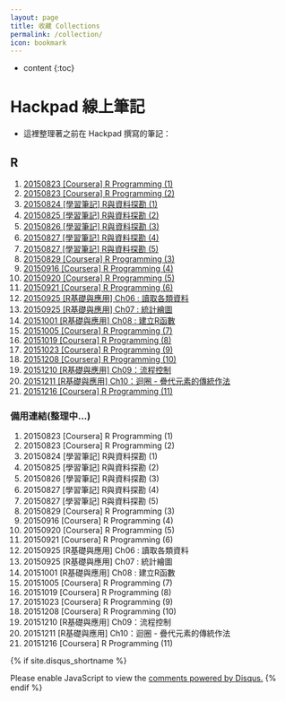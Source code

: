 ```yaml
---
layout: page
title: 收藏 Collections
permalink: /collection/
icon: bookmark
---
```


* content
{:toc}


# Hackpad 線上筆記
* 這裡整理著之前在 Hackpad 撰寫的筆記：

## R
1. [20150823 [Coursera] R Programming (1)](https://hackpad.com/20150823-Coursera-R-Programming-1-NM7k7ShG8ff)
2. [20150823 [Coursera] R Programming (2)](https://hackpad.com/20150823-Coursera-R-Programming-2-aGnnTv7LL7g)
3. [20150824 [學習筆記] R與資料探勘 (1)](https://hackpad.com/20150824-R-1-x2J0pTujKM2)
4. [20150825 [學習筆記] R與資料探勘 (2)](https://hackpad.com/20150825-R-2-FmoBkmodtiu)
5. [20150826 [學習筆記] R與資料探勘 (3)](https://hackpad.com/20150826-R-3-mLcnEtiDWQj)
6. [20150827 [學習筆記] R與資料探勘 (4)](https://hackpad.com/20150827-R-4-a561WgThBEE)
7. [20150827 [學習筆記] R與資料探勘 (5)](https://hackpad.com/20150827-R-5-GP2ogKXu39D)
8. [20150829 [Coursera] R Programming (3)](https://hackpad.com/20150829-Coursera-R-Programming-3-ETuVpfuklrK)
9. [20150916 [Coursera] R Programming (4)](https://hackpad.com/YJ04KRQOtbW)
10. [20150920 [Coursera] R Programming (5)](https://hackpad.com/pcGvoTedUP8)
11. [20150921 [Coursera] R Programming (6)](https://hackpad.com/20150921-Coursera-R-Programming-6-16zBLgpeSkC)
12. [20150925 [R基礎與應用] Ch06 : 讀取各類資料](https://hackpad.com/20150925-R-Ch06--S1UYpbfxL1W)
13. [20150925 [R基礎與應用] Ch07 : 統計繪圖](https://hackpad.com/20150925-R-Ch07--TRG6a7SzJ7a)
14. [20151001 [R基礎與應用] Ch08 : 建立R函數](https://hackpad.com/20151001-R-Ch08-R-wUqI6pGxCe3)
15. [20151005 [Coursera] R Programming (7)](https://hackpad.com/20151005-Coursera-R-Programming-7-xA1Y7MVDo4T)
16. [20151019 [Coursera] R Programming (8)](https://hackpad.com/20151019-Coursera-R-Programming-8-TAIfvcz3k58)
17. [20151023 [Coursera] R Programming (9)](https://hackpad.com/20151023-Coursera-R-Programming-9-OiHnphYXDT1)
18. [20151208 [Coursera] R Programming (10)](https://hackpad.com/20151208-Coursera-R-Programming-10-WgkpdGNoAYW)
19. [20151210 [R基礎與應用] Ch09：流程控制](https://hackpad.com/20151210-R-Ch09-Wh4u7xc2BJt#:h=%EF%BC%88%E4%B8%80%EF%BC%89if-%E5%92%8C-else)
20. [20151211 [R基礎與應用] Ch10：迴圈 - 疊代元素的傳統作法](https://hackpad.com/20151211-R-Ch10--mY7cl7qgymF)
21. [20151216 [Coursera] R Programming (11)](https://hackpad.com/20151216-Coursera-R-Programming-11-1yj3UwzvDtu)

### 備用連結(整理中...)
1. 20150823 [Coursera] R Programming (1)
2. 20150823 [Coursera] R Programming (2)
3. 20150824 [學習筆記] R與資料探勘 (1)
4. 20150825 [學習筆記] R與資料探勘 (2)
5. 20150826 [學習筆記] R與資料探勘 (3)
6. 20150827 [學習筆記] R與資料探勘 (4) 
7. 20150827 [學習筆記] R與資料探勘 (5)
8. 20150829 [Coursera] R Programming (3)
9. 20150916 [Coursera] R Programming (4)
10. 20150920 [Coursera] R Programming (5)
11. 20150921 [Coursera] R Programming (6)
12. 20150925 [R基礎與應用] Ch06 : 讀取各類資料
13. 20150925 [R基礎與應用] Ch07 : 統計繪圖
14. 20151001 [R基礎與應用] Ch08 : 建立R函數
15. 20151005 [Coursera] R Programming (7)
16. 20151019 [Coursera] R Programming (8)
17. 20151023 [Coursera] R Programming (9)
18. 20151208 [Coursera] R Programming (10)
19. 20151210 [R基礎與應用] Ch09：流程控制
20. 20151211 [R基礎與應用] Ch10：迴圈 - 疊代元素的傳統作法
21. 20151216 [Coursera] R Programming (11)




<!-- Comments -->

{% if site.disqus_shortname %}
<div id="disqus_thread"></div>
<script>
/**
* RECOMMENDED CONFIGURATION VARIABLES: EDIT AND UNCOMMENT THE SECTION BELOW TO INSERT DYNAMIC VALUES FROM YOUR PLATFORM OR CMS.
* LEARN WHY DEFINING THESE VARIABLES IS IMPORTANT: https://disqus.com/admin/universalcode/#configuration-variables
*/

var disqus_config = function () {
this.page.url = '{{ site.url }}{{ page.url }}'; // Replace PAGE_URL with your page's canonical URL variable
this.page.identifier = '{{ site.url }}{{ page.url }}'; // Replace PAGE_IDENTIFIER with your page's unique identifier variable
};

(function() { // DON'T EDIT BELOW THIS LINE
var d = document, s = d.createElement('script');

s.src = '//{{site.disqus_shortname}}.disqus.com/embed.js';

s.setAttribute('data-timestamp', +new Date());
(d.head || d.body).appendChild(s);
})();
</script>
<noscript>Please enable JavaScript to view the <a href="https://disqus.com/?ref_noscript" rel="nofollow">comments powered by Disqus.</a></noscript>
{% endif %}


<script>
/**
 * target _blank
 */
(function() {
    var aTags = document.querySelectorAll('.left a')
    for (var i = 0; i < aTags.length; i++) {
        aTags[i].setAttribute('target', '_blank')
    }
}());
</script>
